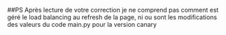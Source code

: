 ##PS 
Après lecture de votre correction je ne comprend pas comment est géré le load balancing au refresh de la page, ni ou sont les modifications des valeurs du code main.py pour la version canary
